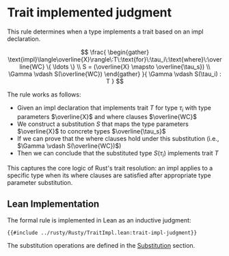 # Trait implemented judgment

This rule determines when a type implements a trait based on an impl declaration.

$$
\frac{
    \begin{gather}
    \text{impl}\langle\overline{X}\rangle\:T\:\text{for}\:\tau_i\:\text{where}\:\overline{WC} \{ \ldots \} \\
    S = (\overline{X} \mapsto \overline{\tau_s}) \\
    \Gamma \vdash S(\overline{WC})
    \end{gather}
}{
    \Gamma \vdash S(\tau_i) : T
}
$$

The rule works as follows:
- Given an impl declaration that implements trait $T$ for type $\tau_i$ with type parameters $\overline{X}$ and where clauses $\overline{WC}$
- We construct a substitution $S$ that maps the type parameters $\overline{X}$ to concrete types $\overline{\tau_s}$
- If we can prove that the where clauses hold under this substitution (i.e., $\Gamma \vdash S(\overline{WC})$)
- Then we can conclude that the substituted type $S(\tau_i)$ implements trait $T$

This captures the core logic of Rust's trait resolution: an impl applies to a specific type when its where clauses are satisfied after appropriate type parameter substitution.

## Lean Implementation

The formal rule is implemented in Lean as an inductive judgment:

```lean
{{#include ../rusty/Rusty/TraitImpl.lean:trait-impl-judgment}}
```

The substitution operations are defined in the [Substitution](./substitution.md) section.